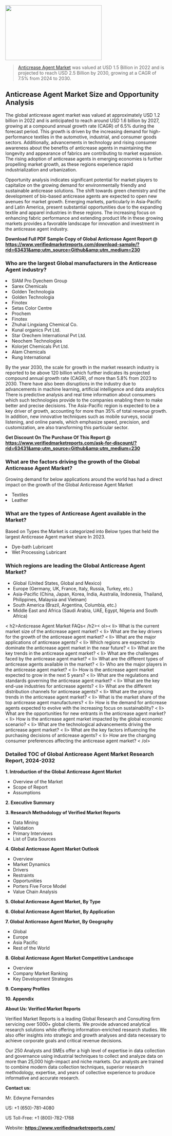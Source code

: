 <img src="https://ffe5etoiles.com/wp-content/uploads/2024/12/MST1-300x171.png" alt="" width="300" height="171" class="alignnone size-medium wp-image-20088" /><blockquote><p><p><a href="https://www.verifiedmarketreports.com/download-sample/?rid=63431&utm_source=Github&utm_medium=230" target="_blank">Anticrease Agent Market</a> was valued at USD 1.5 Billion in 2022 and is projected to reach USD 2.5 Billion by 2030, growing at a CAGR of 7.5% from 2024 to 2030.</p></blockquote><p><h2>Anticrease Agent Market Size and Opportunity Analysis</h2><p>The global anticrease agent market was valued at approximately USD 1.2 billion in 2022 and is anticipated to reach around USD 1.6 billion by 2027, growing at a compound annual growth rate (CAGR) of 6.5% during the forecast period. This growth is driven by the increasing demand for high-performance textiles in the automotive, industrial, and consumer goods sectors. Additionally, advancements in technology and rising consumer awareness about the benefits of anticrease agents in maintaining the longevity and appearance of fabrics are contributing to market expansion. The rising adoption of anticrease agents in emerging economies is further propelling market growth, as these regions experience rapid industrialization and urbanization.</p><p>Opportunity analysis indicates significant potential for market players to capitalize on the growing demand for environmentally friendly and sustainable anticrease solutions. The shift towards green chemistry and the development of bio-based anticrease agents are expected to open new avenues for market growth. Emerging markets, particularly in Asia-Pacific and Latin America, present substantial opportunities due to the expanding textile and apparel industries in these regions. The increasing focus on enhancing fabric performance and extending product life in these growing markets provides a favorable landscape for innovation and investment in the anticrease agent industry.</p></p><p class=""><strong>Download Full PDF Sample Copy of Global Anticrease Agent Report @ <a href="https://www.verifiedmarketreports.com/download-sample/?rid=63431&amp;utm_source=Github&amp;utm_medium=230" target="_blank">https://www.verifiedmarketreports.com/download-sample/?rid=63431&amp;utm_source=Github&amp;utm_medium=230</a></strong></p><h3 id="" class="">Who are the largest Global manufacturers in the Anticrease Agent industry?</h3><p><li>SIAM Pro Dyechem Group</li><li> Sarex Chemicals</li><li> Golden Technologia</li><li> Golden Technologia</li><li> Finotex</li><li> Setas Color Centre</li><li> Prochem</li><li> Finotex</li><li> Zhuhai Lingxiang Chemical Co.</li><li> Kunal organics Pvt Ltd.</li><li> Star Orechem International Pvt Ltd.</li><li> Neochem Technologies</li><li> Kolorjet Chemicals Pvt Ltd.</li><li> Alam Chemicals</li><li> Rung International</li></p><div class=""><div class="" dir="" data-message-author-role="" data-message-id="" data-message-model-slug=""><div class=""><div class=""><div class=""><div class="" dir="" data-message-author-role="" data-message-id="" data-message-model-slug=""><div class=""><div class=""><p>By the year 2030, the scale for growth in the market research industry is reported to be above 120 billion which further indicates its projected compound annual growth rate (CAGR), of more than 5.8% from 2023 to 2030. There have also been disruptions in the industry due to advancements in machine learning, artificial intelligence and data analytics There is predictive analysis and real time information about consumers which such technologies provide to the companies enabling them to make better and precise decisions. The Asia-Pacific region is expected to be a key driver of growth, accounting for more than 35% of total revenue growth. In addition, new innovative techniques such as mobile surveys, social listening, and online panels, which emphasize speed, precision, and customization, are also transforming this particular sector.</p><p><strong>Get Discount On The Purchase Of This Report @&nbsp; <a href="https://www.verifiedmarketreports.com/ask-for-discount/?rid=63431&amp;utm_source=Github&amp;utm_medium=230" target="_blank">https://www.verifiedmarketreports.com/ask-for-discount/?rid=63431&amp;utm_source=Github&amp;utm_medium=230</a></strong></p></div></div></div></div></div></div></div></div><h3 id="" class="">What are the factors driving the growth of the Global Anticrease Agent Market?</h3><p id="" class="">Growing demand for below applications around the world has had a direct impact on the growth of the Global Anticrease Agent Market</p><p id="" class=""><li>Textiles</li><li> Leather</li></p><h3 id="" class="">What are the types of Anticrease Agent available in the Market?</h3><p id="" class="">Based on Types the Market is categorized into Below types that held the largest Anticrease Agent market share In 2023.</p><p id="" class=""><li>Dye-bath Lubricant</li><li> Wet Processing Lubricant</li></p><h3 id="" class="">Which regions are leading the Global Anticrease Agent Market?</h3><ul><li>Global (United States, Global and Mexico)</li><li>Europe (Germany, UK, France, Italy, Russia, Turkey, etc.)</li><li>Asia-Pacific (China, Japan, Korea, India, Australia, Indonesia, Thailand, Philippines, Malaysia and Vietnam)</li><li>South America (Brazil, Argentina, Columbia, etc.)</li><li>Middle East and Africa (Saudi Arabia, UAE, Egypt, Nigeria and South Africa)</li></ul><p>< h2>Anticrease Agent Market FAQs< /h2>< ol>< li> What is the current market size of the anticrease agent market? </li>< li> What are the key drivers for the growth of the anticrease agent market? </li>< li> What are the major applications of anticrease agents? </li>< li> Which regions are expected to dominate the anticrease agent market in the near future? </li>< li> What are the key trends in the anticrease agent market? </li>< li> What are the challenges faced by the anticrease agent market? </li>< li> What are the different types of anticrease agents available in the market? </li>< li> Who are the major players in the anticrease agent market? </li>< li> How is the anticrease agent market expected to grow in the next 5 years? </li>< li> What are the regulations and standards governing the anticrease agent market? </li>< li> What are the key end-use industries for anticrease agents? </li>< li> What are the different distribution channels for anticrease agents? </li>< li> What are the pricing trends in the anticrease agent market? </li>< li> What is the market share of the top anticrease agent manufacturers? </li>< li> How is the demand for anticrease agents expected to evolve with the increasing focus on sustainability? </li>< li> What are the opportunities for new entrants in the anticrease agent market? </li>< li> How is the anticrease agent market impacted by the global economic scenario? </li>< li> What are the technological advancements driving the anticrease agent market? </li>< li> What are the key factors influencing the purchasing decisions of anticrease agents? </li>< li> How are the changing consumer preferences affecting the anticrease agent market? </li>< /ol></p><h3 id="" class="">Detailed TOC of Global Anticrease Agent Market Research Report, 2024-2032</h3><p id="" class=""><strong>1. Introduction of the Global Anticrease Agent Market</strong></p><ul><li>Overview of the Market</li><li>Scope of Report</li><li>Assumptions</li></ul><p id="" class=""><strong>2. Executive Summary</strong></p><p id="" class=""><strong>3. Research Methodology of&nbsp;Verified Market Reports</strong></p><ul><li>Data Mining</li><li>Validation</li><li>Primary Interviews</li><li>List of Data Sources</li></ul><p id="" class=""><strong>4. Global Anticrease Agent Market Outlook</strong></p><ul><li>Overview</li><li>Market Dynamics</li><li>Drivers</li><li>Restraints</li><li>Opportunities</li><li>Porters Five Force Model</li><li>Value Chain Analysis</li></ul><p id="" class=""><strong>5. Global Anticrease Agent Market, By&nbsp;Type</strong></p><p id="" class=""><strong>6. Global Anticrease Agent Market, By Application</strong></p><p id="" class=""><strong>7. Global Anticrease Agent Market, By Geography</strong></p><ul><li>Global</li><li>Europe</li><li>Asia Pacific</li><li>Rest of the World</li></ul><p id="" class=""><strong>8. Global Anticrease Agent Market Competitive Landscape</strong></p><ul><li>Overview</li><li>Company Market Ranking</li><li>Key Development Strategies</li></ul><p id="" class=""><strong>9. Company Profiles</strong></p><p id="" class=""><strong>10. Appendix</strong></p><p id="" class=""><strong>About Us: Verified Market Reports</strong></p><p id="" class="">Verified Market Reports is a leading Global Research and Consulting firm servicing over 5000+ global clients. We provide advanced analytical research solutions while offering information-enriched research studies. We also offer insights into strategic and growth analyses and data necessary to achieve corporate goals and critical revenue decisions.</p><p id="" class="">Our 250 Analysts and SMEs offer a high level of expertise in data collection and governance using industrial techniques to collect and analyze data on more than 25,000 high-impact and niche markets. Our analysts are trained to combine modern data collection techniques, superior research methodology, expertise, and years of collective experience to produce informative and accurate research.</p><p id="" class=""><strong>Contact us:</strong></p><p id="" class="">Mr. Edwyne Fernandes</p><p id="" class="">US: +1 (650)-781-4080</p><p id="" class="">US Toll-Free: +1 (800)-782-1768</p><p id="" class="">Website: <a target="" data-test-app-aware-link=""><strong>https://www.verifiedmarketreports.com/</strong></a></p>
